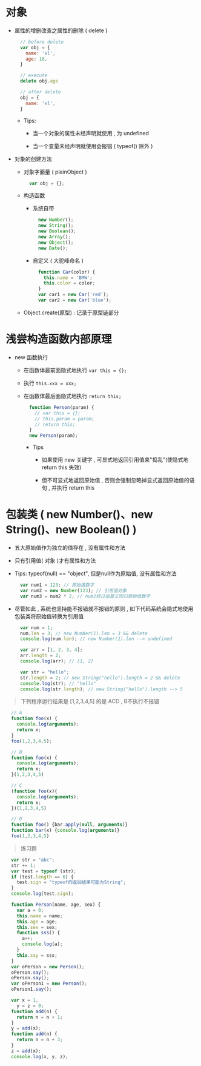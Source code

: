 # 对象

- 属性的增删改查之属性的删除 ( delete )

  ```js
    // before delete
    var obj = {
      name: 'xl',
      age: 18,
    }

    // execute
    delete obj.age

    // after delete
    obj = {
      name: 'xl',
    }
  ```

  - Tips: 

    - 当一个对象的属性未经声明就使用 , 为 undefined

    - 当一个变量未经声明就使用会报错 ( typeof() 除外 )

- 对象的创建方法

  - 对象字面量 ( plainObject )

    ```js
      var obj = {};
    ```

  - 构造函数

    - 系统自带

      ```js
        new Number();
        new String();
        new Boolean();
        new Array();
        new Object();
        new Date();
      ```

    - 自定义 ( 大驼峰命名 )

      ```js
        function Car(color) {
          this.name = 'BMW';
          this.color = color;
        }
        var car1 = new Car('red');
        var car2 = new Car('blue');
      ```

  - Object.create(原型) : 记录于原型链部分

# 浅尝构造函数内部原理

- new 函数执行

  - 在函数体最前面隐式地执行 ```var this = {};```

  - 执行 ```this.xxx = xxx;```

  - 在函数体最后面隐式地执行 ```return this;```

    ```js
      function Person(param) {
        // var this = {};
        // this.param = param;
        // return this;
      }
      new Person(param);
    ```

    - Tips

      - 如果使用 new 关键字 , 可显式地返回引用值来"捣乱"(使隐式地 return this 失效)

      - 但不可显式地返回原始值 , 否则会强制忽略掉显式返回原始值的语句 , 并执行 return this

# 包装类 ( new Number()、new String()、new Boolean() )

- 五大原始值作为独立的值存在 , 没有属性和方法

- 只有引用值( 对象 )才有属性和方法

- Tips: typeof(null) == "object", 但是null作为原始值, 没有属性和方法

  ```js
    var num1 = 123; // 原始值数字
    var num2 = new Number(123); // 引用值对象
    var num3 = num2 * 2; // num2经过运算又回归原始值数字
  ```

- 尽管如此 , 系统也坚持能不报错就不报错的原则 , 如下代码系统会隐式地使用包装类将原始值转换为引用值

  ```js
    var num = 1;
    num.len = 3; // new Number(1).len = 3 && delete
    console.log(num.len); // new Number(1).len --> undefined
  ```

  ```js
    var arr = [1, 2, 3, 4];
    arr.length = 2;
    console.log(arr); // [1, 2]

    var str = "hello";
    str.length = 2; // new String("hello").length = 2 && delete
    console.log(str); // "hello"
    console.log(str.length); // new String("hello").length --> 5
  ```

> 下列程序运行结果是 [1,2,3,4,5] 的是 ACD , B不执行不报错

  ```js
    // A
    function foo(x) {
      console.log(arguments);
      return x;
    }
    foo(1,2,3,4,5);

    // B
    function foo(x) {
      console.log(arguments);
      return x;
    }(1,2,3,4,5)

    // C
    (function foo(x){
      console.log(arguments);
      return x;
    })(1,2,3,4,5)

    // D
    function foo() {bar.apply(null, arguments)}
    function bar(x) {console.log(arguments)}
    foo(1,2,3,4,5)
  ```

> 练习题

  ```js
    var str = "abc";
    str += 1;
    var test = typeof (str);
    if (test.length == 6) {
      test.sign = "typeof的返回结果可能为String";
    }
    console.log(test.sign);
  ```
  ```js
    function Person(name, age, sex) {
      var a = 0;
      this.name = name;
      this.age = age;
      this.sex = sex;
      function sss() {
        a++;
        console.log(a);
      }
      this.say = sss;
    }
    var oPerson = new Person();
    oPerson.say();
    oPerson.say();
    var oPerson1 = new Person();
    oPerson1.say();
  ```
  ```js
    var x = 1,
      y = z = 0;
    function add(n) {
      return n = n + 1;
    }
    y = add(x);
    function add(n) {
      return n = n + 3;
    }
    z = add(x);
    console.log(x, y, z);
  ```